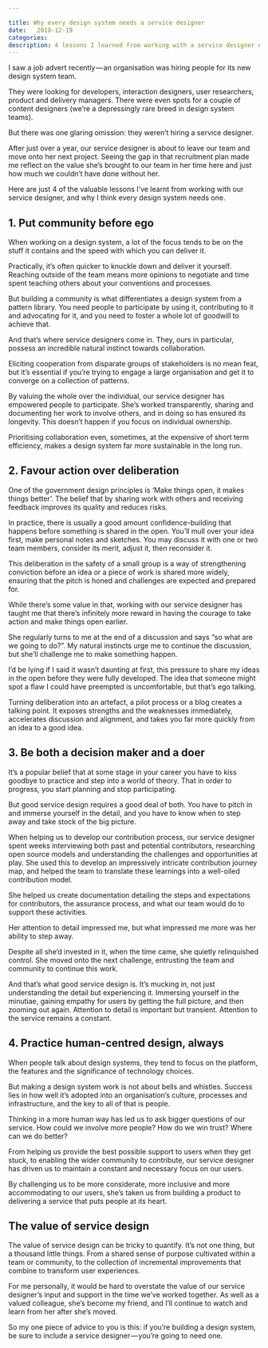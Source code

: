 ```yaml
---

title: Why every design system needs a service designer
date:   2018-12-19 
categories:
description: 4 lessons I learned from working with a service designer on the GOV.UK Design System
---
```


I saw a job advert recently — an organisation was hiring people for its new design system team.

They were looking for developers, interaction designers, user researchers, product and delivery managers. There were even spots for a couple of content designers (we’re a depressingly rare breed in design system teams).

But there was one glaring omission: they weren’t hiring a service designer.

After just over a year, our service designer is about to leave our team and move onto her next project. Seeing the gap in that recruitment plan made me reflect on the value she’s brought to our team in her time here and just how much we couldn’t have done without her.

Here are just 4 of the valuable lessons I’ve learnt from working with our service designer, and why I think every design system needs one.

## 1. Put community before ego

When working on a design system, a lot of the focus tends to be on the stuff it contains and the speed with which you can deliver it.

Practically, it’s often quicker to knuckle down and deliver it yourself. Reaching outside of the team means more opinions to negotiate and time spent teaching others about your conventions and processes.

But building a community is what differentiates a design system from a pattern library. You need people to participate by using it, contributing to it and advocating for it, and you need to foster a whole lot of goodwill to achieve that.

And that’s where service designers come in. They, ours in particular, possess an incredible natural instinct towards collaboration.

Eliciting cooperation from disparate groups of stakeholders is no mean feat, but it’s essential if you’re trying to engage a large organisation and get it to converge on a collection of patterns.

By valuing the whole over the individual, our service designer has empowered people to participate. She’s worked transparently, sharing and documenting her work to involve others, and in doing so has ensured its longevity. This doesn’t happen if you focus on individual ownership.

Prioritising collaboration even, sometimes, at the expensive of short term efficiency, makes a design system far more sustainable in the long run.

## 2. Favour action over deliberation
One of the government design principles is ‘Make things open, it makes things better’. The belief that by sharing work with others and receiving feedback improves its quality and reduces risks.

In practice, there is usually a good amount confidence-building that happens before something is shared in the open. You’ll mull over your idea first, make personal notes and sketches. You may discuss it with one or two team members, consider its merit, adjust it, then reconsider it.

This deliberation in the safety of a small group is a way of strengthening conviction before an idea or a piece of work is shared more widely, ensuring that the pitch is honed and challenges are expected and prepared for.

While there’s some value in that, working with our service designer has taught me that there’s infinitely more reward in having the courage to take action and make things open earlier.

She regularly turns to me at the end of a discussion and says “so what are we going to do?”. My natural instincts urge me to continue the discussion, but she’ll challenge me to make something happen.

I’d be lying if I said it wasn’t daunting at first, this pressure to share my ideas in the open before they were fully developed. The idea that someone might spot a flaw I could have preempted is uncomfortable, but that’s ego talking.

Turning deliberation into an artefact, a pilot process or a blog creates a talking point. It exposes strengths and the weaknesses immediately, accelerates discussion and alignment, and takes you far more quickly from an idea to a good idea.

## 3. Be both a decision maker and a doer

It’s a popular belief that at some stage in your career you have to kiss goodbye to practice and step into a world of theory. That in order to progress, you start planning and stop participating.

But good service design requires a good deal of both. You have to pitch in and immerse yourself in the detail, and you have to know when to step away and take stock of the big picture.

When helping us to develop our contribution process, our service designer spent weeks interviewing both past and potential contributors, researching open source models and understanding the challenges and opportunities at play. She used this to develop an impressively intricate contribution journey map, and helped the team to translate these learnings into a well-oiled contribution model.

She helped us create documentation detailing the steps and expectations for contributors, the assurance process, and what our team would do to support these activities.

Her attention to detail impressed me, but what impressed me more was her ability to step away.

Despite all she’d invested in it, when the time came, she quietly relinquished control. She moved onto the next challenge, entrusting the team and community to continue this work.

And that’s what good service design is. It’s mucking in, not just understanding the detail but experiencing it. Immersing yourself in the minutiae, gaining empathy for users by getting the full picture, and then zooming out again. Attention to detail is important but transient. Attention to the service remains a constant.

## 4. Practice human-centred design, always
When people talk about design systems, they tend to focus on the platform, the features and the significance of technology choices.

But making a design system work is not about bells and whistles. Success lies in how well it’s adopted into an organisation’s culture, processes and infrastructure, and the key to all of that is people.

Thinking in a more human way has led us to ask bigger questions of our service. How could we involve more people? How do we win trust? Where can we do better?

From helping us provide the best possible support to users when they get stuck, to enabling the wider community to contribute, our service designer has driven us to maintain a constant and necessary focus on our users.

By challenging us to be more considerate, more inclusive and more accommodating to our users, she’s taken us from building a product to delivering a service that puts people at its heart.

## The value of service design

The value of service design can be tricky to quantify. It’s not one thing, but a thousand little things. From a shared sense of purpose cultivated within a team or community, to the collection of incremental improvements that combine to transform user experiences.

For me personally, it would be hard to overstate the value of our service designer’s input and support in the time we’ve worked together. As well as a valued colleague, she’s become my friend, and I’ll continue to watch and learn from her after she’s moved.

So my one piece of advice to you is this: if you’re building a design system, be sure to include a service designer — you’re going to need one.
